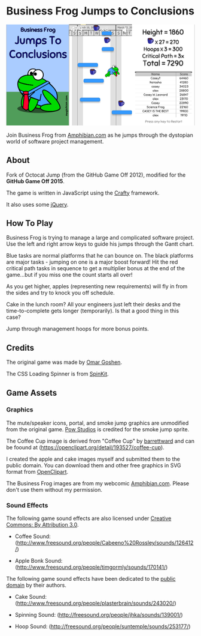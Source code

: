 Business Frog Jumps to Conclusions
============

![Business Frog Jumps to Conclusions](assets/images/ss-3.png)

Join Business Frog from [Amphibian.com](http://amphibian.com) as he jumps through
the dystopian world of software project management. 

About
-----
Fork of Octocat Jump (from the GitHub Game Off 2012), modified for the **GitHub Game Off 2015**.

The game is written in JavaScript using the [Crafty](http://craftyjs.com) framework.

It also uses some [jQuery](http://jquery.com/).

How To Play
-----------

Business Frog is trying to manage a large and complicated software project. Use the
left and right arrow keys to guide his jumps through the Gantt chart.

Blue tasks are normal platforms that he can bounce on. The black platforms are major tasks - jumping on one is
a major boost forward! Hit the red critical path tasks in sequence to get a multiplier bonus
at the end of the game...but if you miss one the count starts all over!

As you get higher, apples (representing new requirements) will fly in from the sides and 
try to knock you off schedule.

Cake in the lunch room?
All your engineers just left their desks and the time-to-complete gets longer (temporarily).
Is that a good thing in this case?

Jump through management hoops for more bonus points.


Credits
-------
The original game was made by [Omar Goshen](https://github.com/ogoshen).

The CSS Loading Spinner is from [SpinKit](https://github.com/tobiasahlin/SpinKit).


## Game Assets

### Graphics

The mute/speaker icons, portal, and smoke jump graphics are unmodified from the original game.
[Pow Studios](http://powstudios.com/content/smoke-animation-pack-1) is credited for the smoke jump sprite.

The Coffee Cup image is derived from "Coffee Cup" by
[barrettward](https://openclipart.org/user-detail/barrettward) and can be foound
at (https://openclipart.org/detail/193527/coffee-cup).

I created the apple and cake images myself and submitted them to the public domain. You can download
them and other free graphics in SVG format from [OpenClipart](https://openclipart.org/user-detail/cwleonard).

The Business Frog images are from my webcomic [Amphibian.com](http://amphibian.com). Please don't
use them without my permission.

### Sound Effects

The following game sound effects are also licensed under [Creative Commons: By Attribution 3.0](http://creativecommons.org/licenses/by/3.0/).

  * Coffee Sound: (http://www.freesound.org/people/Cabeeno%20Rossley/sounds/126412/)

  * Apple Bonk Sound: (http://www.freesound.org/people/timgormly/sounds/170141/)

The following game sound effects have been dedicated to the [public domain](http://creativecommons.org/publicdomain/zero/1.0/) by their authors.

  * Cake Sound: (http://www.freesound.org/people/plasterbrain/sounds/243020/)

  * Spinning Sound: (http://freesound.org/people/jhka/sounds/139001/)

  * Hoop Sound: (http://freesound.org/people/suntemple/sounds/253177/)


